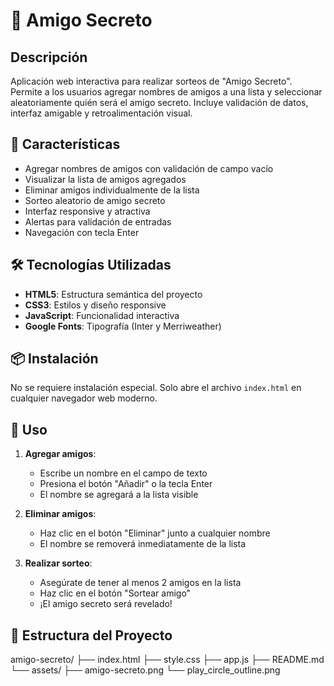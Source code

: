 # 🎄 Amigo Secreto

## Descripción

Aplicación web interactiva para realizar sorteos de "Amigo Secreto". Permite a los usuarios agregar nombres de amigos a una lista y seleccionar aleatoriamente quién será el amigo secreto. Incluye validación de datos, interfaz amigable y retroalimentación visual.

## 🚀 Características

- Agregar nombres de amigos con validación de campo vacío
- Visualizar la lista de amigos agregados
- Eliminar amigos individualmente de la lista
- Sorteo aleatorio de amigo secreto
- Interfaz responsive y atractiva
- Alertas para validación de entradas
- Navegación con tecla Enter

## 🛠️ Tecnologías Utilizadas

- **HTML5**: Estructura semántica del proyecto
- **CSS3**: Estilos y diseño responsive
- **JavaScript**: Funcionalidad interactiva
- **Google Fonts**: Tipografía (Inter y Merriweather)

## 📦 Instalación

No se requiere instalación especial. Solo abre el archivo `index.html` en cualquier navegador web moderno.

## 🎯 Uso

1. **Agregar amigos**:
   - Escribe un nombre en el campo de texto
   - Presiona el botón "Añadir" o la tecla Enter
   - El nombre se agregará a la lista visible

2. **Eliminar amigos**:
   - Haz clic en el botón "Eliminar" junto a cualquier nombre
   - El nombre se removerá inmediatamente de la lista

3. **Realizar sorteo**:
   - Asegúrate de tener al menos 2 amigos en la lista
   - Haz clic en el botón "Sortear amigo"
   - ¡El amigo secreto será revelado!

## 📁 Estructura del Proyecto
amigo-secreto/
├── index.html
├── style.css
├── app.js
├── README.md
└── assets/
├── amigo-secreto.png
└── play_circle_outline.png
